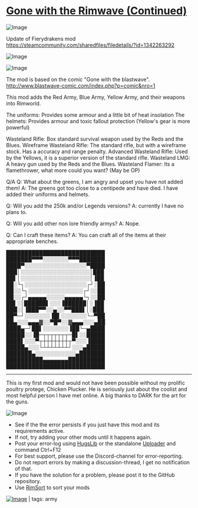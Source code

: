 # [Gone with the Rimwave (Continued)](https://steamcommunity.com/sharedfiles/filedetails/?id=2262471299)

![Image](https://i.imgur.com/buuPQel.png)

Update of Fierydrakens mod
https://steamcommunity.com/sharedfiles/filedetails/?id=1342263292

![Image](https://i.imgur.com/pufA0kM.png)
	
![Image](https://i.imgur.com/Z4GOv8H.png)

The mod is based on the comic "Gone with the blastwave".
http://www.blastwave-comic.com/index.php?p=comic&nro=1


This mod adds the Red Army, Blue Army, Yellow Army, and their weapons into Rimworld.

The uniforms: Provides some armour and a little bit of heat insolation
The helmets: Provides armour and toxic fallout protection
(Yellow's gear is more powerful)

Wasteland Rifle: Box standard survival weapon used by the Reds and the Blues.
Wireframe Wasteland Rifle: The standard rifle, but with a wireframe stock. Has a accuracy and range penalty.
Advanced Wasteland Rifle: Used by the Yellows, it is a superior version of the standard rifle.
Wasteland LMG: A heavy gun used by the Reds and the Blues.
Wasteland Flamer: Its a flamethrower, what more could you want? (May be OP)


Q/A
Q: What about the greens, I am angry and upset you have not added them!
A: The greens got too close to a centipede and have died. I have added their uniforms and helmets.

Q: Will you add the 250k and/or Legends versions?
A: currently I have no plans to.

Q: Will you add other non lore friendly armys?
A: Nope.

Q: Can I craft these items?
A: You can craft all of the items at their appropriate benches.


███████████████████████████
███████▀▀▀░░░░░░░▀▀▀███████
████▀░░░░░░░░░░░░░░░░░▀████
███│░░░░░░░░░░░░░░░░░░░│███
██▌│░░░░░░░░░░░░░░░░░░░│▐██
██░└┐░░░░░░░░░░░░░░░░░┌┘░██
██░░└┐░░░░░░░░░░░░░░░┌┘░░██
██░░┌┘▄▄▄▄▄░░░░░▄▄▄▄▄└┐░░██
██▌░│██████▌░░░▐██████│░▐██
███░│▐███▀▀░░▄░░▀▀███▌│░███
██▀─┘░░░░░░░▐█▌░░░░░░░└─▀██
██▄░░░▄▄▄▓░░▀█▀░░▓▄▄▄░░░▄██
████▄─┘██▌░░░░░░░▐██└─▄████
█████░░▐█─┬┬┬┬┬┬┬─█▌░░█████
████▌░░░▀┬┼┼┼┼┼┼┼┬▀░░░▐████
█████▄░░░└┴┴┴┴┴┴┴┘░░░▄█████
███████▄░░░░░░░░░░░▄███████
██████████▄▄▄▄▄▄▄██████████
███████████████████████████

------------------------------------------------------------------------------------------------------------------------------------------------------
This is my first mod and would not have been possible without my prolific poultry protege, Chicken Plucker. He is seriously just about the coolist and most helpful person I have met online.
A big thanks to DARK for the art for the guns.

![Image](https://i.imgur.com/PwoNOj4.png)



-  See if the the error persists if you just have this mod and its requirements active.
-  If not, try adding your other mods until it happens again.
-  Post your error-log using [HugsLib](https://steamcommunity.com/workshop/filedetails/?id=818773962) or the standalone [Uploader](https://steamcommunity.com/sharedfiles/filedetails/?id=2873415404) and command Ctrl+F12
-  For best support, please use the Discord-channel for error-reporting.
-  Do not report errors by making a discussion-thread, I get no notification of that.
-  If you have the solution for a problem, please post it to the GitHub repository.
-  Use [RimSort](https://github.com/RimSort/RimSort/releases/latest) to sort your mods

 

[![Image](https://img.shields.io/github/v/release/emipa606/GonewiththeRimwave?label=latest%20version&style=plastic&color=9f1111&labelColor=black)](https://steamcommunity.com/sharedfiles/filedetails/changelog/2262471299) | tags:  army
